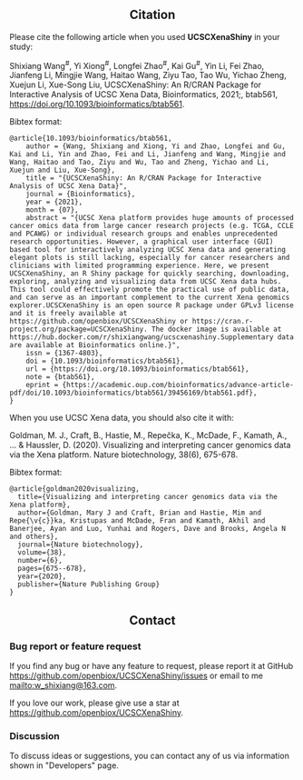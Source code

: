 <center> <h2> Citation </h2> </center>

Please cite the following article when you used **UCSCXenaShiny** in your study:

Shixiang Wang<sup>\#</sup>, Yi Xiong<sup>\#</sup>, Longfei Zhao<sup>\#</sup>, Kai Gu<sup>\#</sup>, Yin Li, Fei Zhao, Jianfeng Li, Mingjie Wang, Haitao Wang, Ziyu Tao, Tao Wu, Yichao Zheng, Xuejun Li, Xue-Song Liu, UCSCXenaShiny: An R/CRAN Package for Interactive Analysis of UCSC Xena Data, Bioinformatics, 2021;, btab561, https://doi.org/10.1093/bioinformatics/btab561.

Bibtex format:

```
@article{10.1093/bioinformatics/btab561,
    author = {Wang, Shixiang and Xiong, Yi and Zhao, Longfei and Gu, Kai and Li, Yin and Zhao, Fei and Li, Jianfeng and Wang, Mingjie and Wang, Haitao and Tao, Ziyu and Wu, Tao and Zheng, Yichao and Li, Xuejun and Liu, Xue-Song},
    title = "{UCSCXenaShiny: An R/CRAN Package for Interactive Analysis of UCSC Xena Data}",
    journal = {Bioinformatics},
    year = {2021},
    month = {07},
    abstract = "{UCSC Xena platform provides huge amounts of processed cancer omics data from large cancer research projects (e.g. TCGA, CCLE and PCAWG) or individual research groups and enables unprecedented research opportunities. However, a graphical user interface (GUI) based tool for interactively analyzing UCSC Xena data and generating elegant plots is still lacking, especially for cancer researchers and clinicians with limited programming experience. Here, we present UCSCXenaShiny, an R Shiny package for quickly searching, downloading, exploring, analyzing and visualizing data from UCSC Xena data hubs. This tool could effectively promote the practical use of public data, and can serve as an important complement to the current Xena genomics explorer.UCSCXenaShiny is an open source R package under GPLv3 license and it is freely available at https://github.com/openbiox/UCSCXenaShiny or https://cran.r-project.org/package=UCSCXenaShiny. The docker image is available at https://hub.docker.com/r/shixiangwang/ucscxenashiny.Supplementary data are available at Bioinformatics online.}",
    issn = {1367-4803},
    doi = {10.1093/bioinformatics/btab561},
    url = {https://doi.org/10.1093/bioinformatics/btab561},
    note = {btab561},
    eprint = {https://academic.oup.com/bioinformatics/advance-article-pdf/doi/10.1093/bioinformatics/btab561/39456169/btab561.pdf},
}
```

When you use UCSC Xena data, you should also cite it with:

Goldman, M. J., Craft, B., Hastie, M., Repečka, K., McDade, F., Kamath, A., ... & Haussler, D. (2020). Visualizing and interpreting cancer genomics data via the Xena platform. Nature biotechnology, 38(6), 675-678.

Bibtex format:

```
@article{goldman2020visualizing,
  title={Visualizing and interpreting cancer genomics data via the Xena platform},
  author={Goldman, Mary J and Craft, Brian and Hastie, Mim and Repe{\v{c}}ka, Kristupas and McDade, Fran and Kamath, Akhil and Banerjee, Ayan and Luo, Yunhai and Rogers, Dave and Brooks, Angela N and others},
  journal={Nature biotechnology},
  volume={38},
  number={6},
  pages={675--678},
  year={2020},
  publisher={Nature Publishing Group}
}
```

<center> <h2> Contact </h2> </center>

### Bug report or feature request

If you find any bug or have any feature to request, please report it at GitHub <https://github.com/openbiox/UCSCXenaShiny/issues> or email to me <mailto:w_shixiang@163.com>.

If you love our work, please give use a star at <https://github.com/openbiox/UCSCXenaShiny>.

### Discussion

To discuss ideas or suggestions, you can contact any of us via information shown in "Developers" page.
